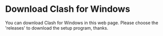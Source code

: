 # Download Clash for Windows
You can download Clash for Windows in this web page. Please choose the 'releases' to download the setup program, thanks.
